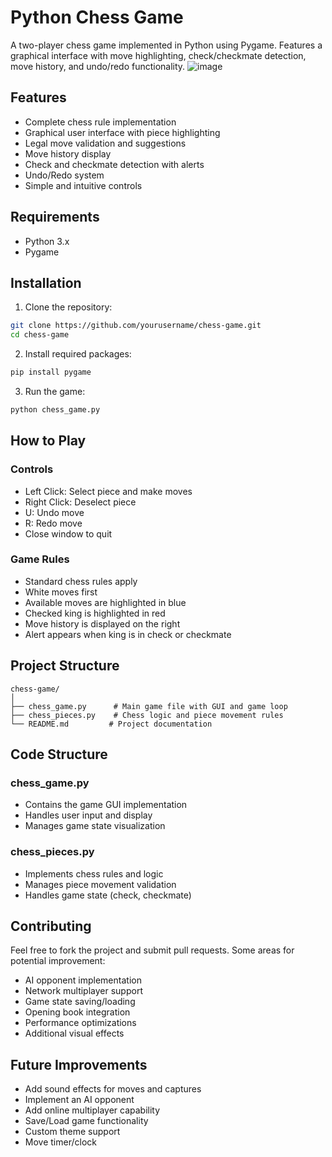 # Python Chess Game

A two-player chess game implemented in Python using Pygame. Features a graphical interface with move highlighting, check/checkmate detection, move history, and undo/redo functionality.
![image](https://github.com/user-attachments/assets/d1f9ae21-669d-4ae6-9ad6-73897aed638e)




## Features

- Complete chess rule implementation
- Graphical user interface with piece highlighting
- Legal move validation and suggestions
- Move history display
- Check and checkmate detection with alerts
- Undo/Redo system
- Simple and intuitive controls

## Requirements

- Python 3.x
- Pygame

## Installation

1. Clone the repository:
```bash
git clone https://github.com/yourusername/chess-game.git
cd chess-game
```

2. Install required packages:
```bash
pip install pygame
```

3. Run the game:
```bash
python chess_game.py
```

## How to Play

### Controls
- Left Click: Select piece and make moves
- Right Click: Deselect piece
- U: Undo move
- R: Redo move
- Close window to quit

### Game Rules
- Standard chess rules apply
- White moves first
- Available moves are highlighted in blue
- Checked king is highlighted in red
- Move history is displayed on the right
- Alert appears when king is in check or checkmate

## Project Structure

```
chess-game/
│
├── chess_game.py      # Main game file with GUI and game loop
├── chess_pieces.py    # Chess logic and piece movement rules
└── README.md         # Project documentation
```

## Code Structure

### chess_game.py
- Contains the game GUI implementation
- Handles user input and display
- Manages game state visualization

### chess_pieces.py
- Implements chess rules and logic
- Manages piece movement validation
- Handles game state (check, checkmate)

## Contributing

Feel free to fork the project and submit pull requests. Some areas for potential improvement:

- AI opponent implementation
- Network multiplayer support
- Game state saving/loading
- Opening book integration
- Performance optimizations
- Additional visual effects


## Future Improvements

- Add sound effects for moves and captures
- Implement an AI opponent
- Add online multiplayer capability
- Save/Load game functionality
- Custom theme support
- Move timer/clock





